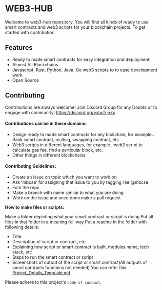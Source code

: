 # WEB3-HUB

Welcome to web3-hub repository. You will find all kinds of ready to use smart contracts and web3 scripts for your blockchain projects.
To get started with contribution

## Features

- Ready to made smart contracts for easy integration and deployment
- Almost All Blockchains
- Javascript, Rust, Python, Java, Go web3 scripts to to ease development work
- Open Source


## Contributing

Contributions are always welcome!
Join Discord Group for any Doubts or to engage with community: https://discord.gg/vxbcfrjeZg

#### Contributions can be in these domains:
- Design ready to made smart contracts for any blokchain, for example.. Bank smart contract, multsig, swapping contract, etc
- Web3 scripts in different languages, for example.. web3 script to calculate gas fee, find a particular block, etc.
- Other things in different blockchains

#### Contributing Guidelines:
- Create an issue on topic which you want to work on
- Ask 'mbcse' for assigning that issue to you by tagging like @mbcse
- Fork the repo
- Make a branch with name similar to what you are doing
- Work on the issue and once done make a pull request

**How to make files or scripts:** 

Make a folder depicting what your smart contract or script is doing
Put all files in that folder in a meaning full way
Put a readme in the folder with following details:
- Title
- Description of script or contract, etc
- Explaining how script or smart contract is built, modules name, tech stack, etc
- Steps to run the smart contract or script
- Screenshots of output of the script or smart contract(All outputs of smart contracts functions
not needed)
You can refer this [Project_Details_Template.md](https://github.com/theblockchainchief/web3-hub/blob/main/Project_Details_Template.md)




Please adhere to this project's `code of conduct`.




